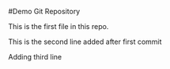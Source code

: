 #Demo Git Repository

This is the first file in this repo.

This is the second line added after first commit

Adding third line